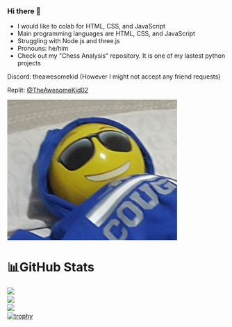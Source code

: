 ### Hi there 👋

- I would like to colab for HTML, CSS, and JavaScript
- Main programming languages are HTML, CSS, and JavaScript
- Struggling with Node.js and three.js
- Pronouns: he/him
- Check out my "Chess Analysis" repository. It is one of my lastest python projects

Discord: theawesomekid (However I might not accept any friend requests)

Replit: [@TheAwesomeKid02](https://replit.com/@TheAwesomeKid02)

<img src="images/person-imitation-small.jpg" />

# 📊GitHub Stats
![](https://github-readme-streak-stats.herokuapp.com/?user=TheAwesomeKid02&theme=transparent&hide_border=false)<br/>
![](https://github-readme-stats.vercel.app/api/top-langs/?username=TheAwesomeKid02&theme=transparent&hide_border=false&include_all_commits=false&count_private=false&layout=compact)<br/>
![](https://github-profile-summary-cards.vercel.app/api/cards/profile-details?username=TheAwesomeKid02&theme=github_dark)<br/>
[![trophy](https://github-profile-trophy.vercel.app/?username=TheAwesomeKid02&theme=onedark)](https://github.com/ryo-ma/github-profile-trophy)
